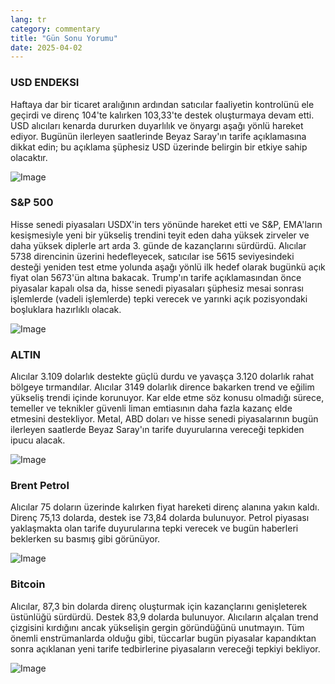 ```yaml
---
lang: tr
category: commentary
title: "Gün Sonu Yorumu"
date: 2025-04-02
---
```


### USD ENDEKSI

Haftaya dar bir ticaret aralığının ardından satıcılar faaliyetin kontrolünü ele geçirdi ve direnç 104'te kalırken 103,33'te destek oluşturmaya devam etti. USD alıcıları kenarda dururken duyarlılık ve önyargı aşağı yönlü hareket ediyor. Bugünün ilerleyen saatlerinde Beyaz Saray'ın tarife açıklamasına dikkat edin; bu açıklama şüphesiz USD üzerinde belirgin bir etkiye sahip olacaktır.

![Image](https://markleighedu.github.io/img/Apr-2025/02-Apr-2025/usdindex.jpg)

### S&P 500

Hisse senedi piyasaları USDX'in ters yönünde hareket etti ve S&P, EMA'ların kesişmesiyle yeni bir yükseliş trendini teyit eden daha yüksek zirveler ve daha yüksek diplerle art arda 3. günde de kazançlarını sürdürdü. Alıcılar 5738 direncinin üzerini hedefleyecek, satıcılar ise 5615 seviyesindeki desteği yeniden test etme yolunda aşağı yönlü ilk hedef olarak bugünkü açık fiyat olan 5673'ün altına bakacak. Trump'ın tarife açıklamasından önce piyasalar kapalı olsa da, hisse senedi piyasaları şüphesiz mesai sonrası işlemlerde (vadeli işlemlerde) tepki verecek ve yarınki açık pozisyondaki boşluklara hazırlıklı olacak.

![Image](https://markleighedu.github.io/img/Apr-2025/02-Apr-2025/sp500.jpg)

### ALTIN

Alıcılar 3.109 dolarlık destekte güçlü durdu ve yavaşça 3.120 dolarlık rahat bölgeye tırmandılar. Alıcılar 3149 dolarlık dirence bakarken trend ve eğilim yükseliş trendi içinde korunuyor. Kar elde etme söz konusu olmadığı sürece, temeller ve teknikler güvenli liman emtiasının daha fazla kazanç elde etmesini destekliyor. Metal, ABD doları ve hisse senedi piyasalarının bugün ilerleyen saatlerde Beyaz Saray'ın tarife duyurularına vereceği tepkiden ipucu alacak. 

![Image](https://markleighedu.github.io/img/Apr-2025/02-Apr-2025/gold.jpg)

### Brent Petrol

Alıcılar 75 doların üzerinde kalırken fiyat hareketi direnç alanına yakın kaldı. Direnç 75,13 dolarda, destek ise 73,84 dolarda bulunuyor. Petrol piyasası yaklaşmakta olan tarife duyurularına tepki verecek ve bugün haberleri beklerken su basmış gibi görünüyor. 

![Image](https://markleighedu.github.io/img/Apr-2025/02-Apr-2025/brentoil.jpg)

### Bitcoin

Alıcılar, 87,3 bin dolarda direnç oluşturmak için kazançlarını genişleterek üstünlüğü sürdürdü. Destek 83,9 dolarda bulunuyor. Alıcıların alçalan trend çizgisini kırdığını ancak yükselişin gergin göründüğünü unutmayın. Tüm önemli enstrümanlarda olduğu gibi, tüccarlar bugün piyasalar kapandıktan sonra açıklanan yeni tarife tedbirlerine piyasaların vereceği tepkiyi bekliyor. 

![Image](https://markleighedu.github.io/img/Apr-2025/02-Apr-2025/bitcoin.jpg)

